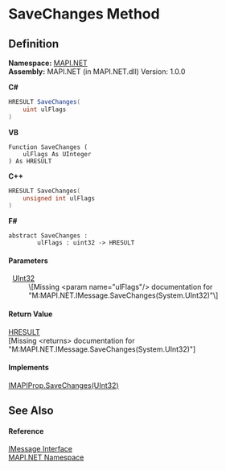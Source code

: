 # SaveChanges Method




## Definition
**Namespace:** <a href="5bef4637-66f8-16d4-e5f4-4d0da57a1538.md">MAPI.NET</a>  
**Assembly:** MAPI.NET (in MAPI.NET.dll) Version: 1.0.0

**C#**
``` C#
HRESULT SaveChanges(
	uint ulFlags
)
```
**VB**
``` VB
Function SaveChanges ( 
	ulFlags As UInteger
) As HRESULT
```
**C++**
``` C++
HRESULT SaveChanges(
	unsigned int ulFlags
)
```
**F#**
``` F#
abstract SaveChanges : 
        ulFlags : uint32 -> HRESULT 
```



#### Parameters
<dl><dt>  <a href="https://learn.microsoft.com/dotnet/api/system.uint32" target="_blank" rel="noopener noreferrer">UInt32</a></dt><dd>\[Missing &lt;param name="ulFlags"/&gt; documentation for "M:MAPI.NET.IMessage.SaveChanges(System.UInt32)"\]</dd></dl>

#### Return Value
<a href="50596607-a328-ef10-6ea9-0448fbb7d197.md">HRESULT</a>  
\[Missing &lt;returns&gt; documentation for "M:MAPI.NET.IMessage.SaveChanges(System.UInt32)"\]

#### Implements
<a href="d26a32e5-3da7-0464-9459-2ad44613db5b.md">IMAPIProp.SaveChanges(UInt32)</a>  


## See Also


#### Reference
<a href="f542b7a9-d1ab-fed6-c2df-7c20b044fccc.md">IMessage Interface</a>  
<a href="5bef4637-66f8-16d4-e5f4-4d0da57a1538.md">MAPI.NET Namespace</a>  
